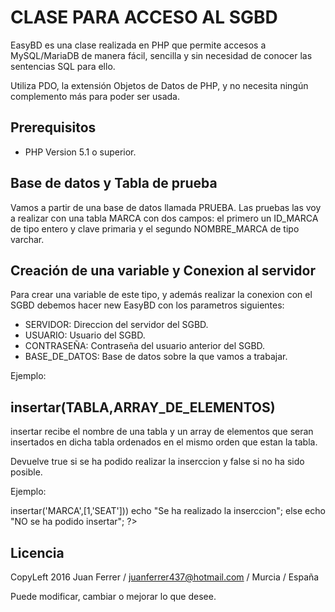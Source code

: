 CLASE PARA ACCESO AL SGBD
=========================

EasyBD es una clase realizada en PHP que permite accesos a MySQL/MariaDB de manera fácil, sencilla y sin necesidad de conocer las sentencias SQL para ello. 

Utiliza PDO, la extensión Objetos de Datos de PHP, y no necesita ningún complemento más para poder ser usada.

## Prerequisitos

* PHP Version 5.1 o superior.
  
## Base de datos y Tabla de prueba

Vamos a partir de una base de datos llamada PRUEBA. Las pruebas las voy a realizar con una tabla MARCA con dos campos: el primero un ID_MARCA de tipo entero y clave primaria y el segundo NOMBRE_MARCA de tipo varchar.

## Creación de una variable y Conexion al servidor

Para crear una variable de este tipo, y además realizar la conexion con el SGBD debemos hacer new EasyBD con los parametros siguientes:

* SERVIDOR: Direccion del servidor del SGBD.
* USUARIO: Usuario del SGBD.
* CONTRASEÑA: Contraseña del usuario anterior del SGBD.
* BASE_DE_DATOS: Base de datos sobre la que vamos a trabajar.

Ejemplo:
	<?php
    include "easybd.class.php";
    $bd=new EasyBD("localhost","root","","PRUEBA");
    ?>
    
## insertar(TABLA,ARRAY_DE_ELEMENTOS)
insertar recibe el nombre de una tabla y un array de elementos que seran insertados en dicha tabla ordenados en el mismo orden que estan la tabla. 

Devuelve true si se ha podido realizar la inserccion y false si no ha sido posible.

Ejemplo:

<?php
    if ($bd->insertar('MARCA',[1,'SEAT'])) 
    	echo "Se ha realizado la inserccion";
    else 
    	echo "NO se ha podido insertar";
    ?>


## Licencia

CopyLeft 2016 Juan Ferrer / juanferrer437@hotmail.com / Murcia / España

Puede modificar, cambiar o mejorar lo que desee. 